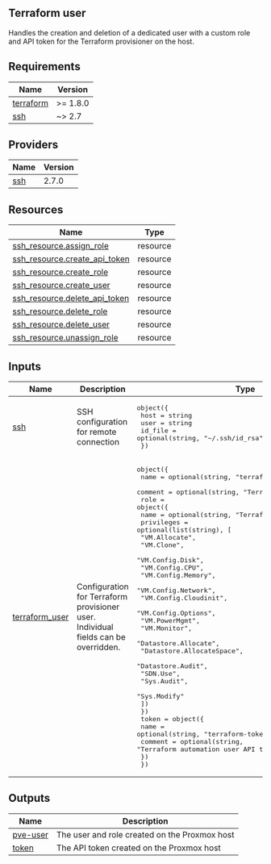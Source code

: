 <!-- BEGIN_TF_DOCS -->
## Terraform user

Handles the creation and deletion of a dedicated user with a custom role
and API token for the Terraform provisioner on the host.

## Requirements

| Name | Version |
|------|---------|
| <a name="requirement_terraform"></a> [terraform](#requirement\_terraform) | >= 1.8.0 |
| <a name="requirement_ssh"></a> [ssh](#requirement\_ssh) | ~> 2.7 |

## Providers

| Name | Version |
|------|---------|
| <a name="provider_ssh"></a> [ssh](#provider\_ssh) | 2.7.0 |

## Resources

| Name | Type |
|------|------|
| [ssh_resource.assign_role](https://registry.terraform.io/providers/loafoe/ssh/latest/docs/resources/resource) | resource |
| [ssh_resource.create_api_token](https://registry.terraform.io/providers/loafoe/ssh/latest/docs/resources/resource) | resource |
| [ssh_resource.create_role](https://registry.terraform.io/providers/loafoe/ssh/latest/docs/resources/resource) | resource |
| [ssh_resource.create_user](https://registry.terraform.io/providers/loafoe/ssh/latest/docs/resources/resource) | resource |
| [ssh_resource.delete_api_token](https://registry.terraform.io/providers/loafoe/ssh/latest/docs/resources/resource) | resource |
| [ssh_resource.delete_role](https://registry.terraform.io/providers/loafoe/ssh/latest/docs/resources/resource) | resource |
| [ssh_resource.delete_user](https://registry.terraform.io/providers/loafoe/ssh/latest/docs/resources/resource) | resource |
| [ssh_resource.unassign_role](https://registry.terraform.io/providers/loafoe/ssh/latest/docs/resources/resource) | resource |

## Inputs

| Name | Description | Type | Default | Required |
|------|-------------|------|---------|:--------:|
| <a name="input_ssh"></a> [ssh](#input\_ssh) | SSH configuration for remote connection | <pre>object({<br/>    host    = string<br/>    user    = string<br/>    id_file = optional(string, "~/.ssh/id_rsa")<br/>  })</pre> | n/a | yes |
| <a name="input_terraform_user"></a> [terraform\_user](#input\_terraform\_user) | Configuration for Terraform provisioner user. Individual fields can be overridden. | <pre>object({<br/>    name    = optional(string, "terraform@pve")<br/>    comment = optional(string, "Terraform automation user")<br/>    role = object({<br/>      name = optional(string, "TerraformProv")<br/>      privileges = optional(list(string), [<br/>        "VM.Allocate",<br/>        "VM.Clone",<br/>        "VM.Config.Disk",<br/>        "VM.Config.CPU",<br/>        "VM.Config.Memory",<br/>        "VM.Config.Network",<br/>        "VM.Config.Cloudinit",<br/>        "VM.Config.Options",<br/>        "VM.PowerMgmt",<br/>        "VM.Monitor",<br/>        "Datastore.Allocate",<br/>        "Datastore.AllocateSpace",<br/>        "Datastore.Audit",<br/>        "SDN.Use",<br/>        "Sys.Audit",<br/>        "Sys.Modify"<br/>      ])<br/>    })<br/>    token = object({<br/>      name    = optional(string, "terraform-token")<br/>      comment = optional(string, "Terraform automation user API token")<br/>    })<br/>  })</pre> | <pre>{<br/>  "role": {},<br/>  "token": {}<br/>}</pre> | no |

## Outputs

| Name | Description |
|------|-------------|
| <a name="output_pve-user"></a> [pve-user](#output\_pve-user) | The user and role created on the Proxmox host |
| <a name="output_token"></a> [token](#output\_token) | The API token created on the Proxmox host |
<!-- END_TF_DOCS -->